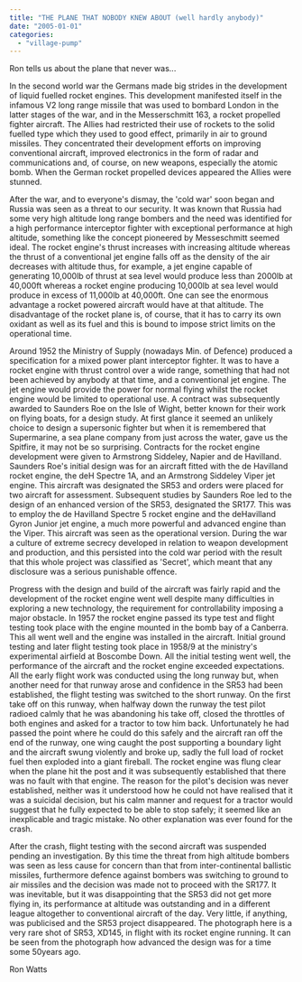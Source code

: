 ```yaml
---
title: "THE PLANE THAT NOBODY KNEW ABOUT (well hardly anybody)"
date: "2005-01-01"
categories: 
  - "village-pump"
---
```


Ron tells us about the plane that never was...

In the second world war the Germans made big strides in the development of liquid fuelled rocket engines. This development manifested itself in the infamous V2 long range missile that was used to bombard London in the latter stages of the war, and in the Messerschmitt 163, a rocket propelled fighter aircraft. The Allies had restricted their use of rockets to the solid fuelled type which they used to good effect, primarily in air to ground missiles. They concentrated their development efforts on improving conventional aircraft, improved electronics in the form of radar and communications and, of course, on new weapons, especially the atomic bomb. When the German rocket propelled devices appeared the Allies were stunned.

After the war, and to everyone's dismay, the 'cold war' soon began and Russia was seen as a threat to our security. It was known that Russia had some very high altitude long range bombers and the need was identified for a high performance interceptor fighter with exceptional performance at high altitude, something like the concept pioneered by Messeschmitt seemed ideal. The rocket engine's thrust increases with increasing altitude whereas the thrust of a conventional jet engine falls off as the density of the air decreases with altitude thus, for example, a jet engine capable of generating 10,000lb of thrust at sea level would produce less than 2000lb at 40,000ft whereas a rocket engine producing 10,000lb at sea level would produce in excess of 11,000lb at 40,000ft. One can see the enormous advantage a rocket powered aircraft would have at that altitude. The disadvantage of the rocket plane is, of course, that it has to carry its own oxidant as well as its fuel and this is bound to impose strict limits on the operational time.

Around 1952 the Ministry of Supply (nowadays Min. of Defence) produced a specification for a mixed power plant interceptor fighter. It was to have a rocket engine with thrust control over a wide range, something that had not been achieved by anybody at that time, and a conventional jet engine. The jet engine would provide the power for normal flying whilst the rocket engine would be limited to operational use. A contract was subsequently awarded to Saunders Roe on the Isle of Wight, better known for their work on flying boats, for a design study. At first glance it seemed an unlikely choice to design a supersonic fighter but when it is remembered that Supermarine, a sea plane company from just across the water, gave us the Spitfire, it may not be so surprising. Contracts for the rocket engine development were given to Armstrong Siddeley, Napier and de Havilland. Saunders Roe's initial design was for an aircraft fitted with the de Havilland rocket engine, the deH Spectre 1A, and an Armstrong Siddeley Viper jet engine. This aircraft was designated the SR53 and orders were placed for two aircraft for assessment. Subsequent studies by Saunders Roe led to the design of an enhanced version of the SR53, designated the SR177. This was to employ the de Havilland Spectre 5 rocket engine and the deHavilland Gyron Junior jet engine, a much more powerful and advanced engine than the Viper. This aircraft was seen as the operational version. During the war a culture of extreme secrecy developed in relation to weapon development and production, and this persisted into the cold war period with the result that this whole project was classified as 'Secret', which meant that any disclosure was a serious punishable offence.

Progress with the design and build of the aircraft was fairly rapid and the development of the rocket engine went well despite many difficulties in exploring a new technology, the requirement for controllability imposing a major obstacle. In 1957 the rocket engine passed its type test and flight testing took place with the engine mounted in the bomb bay of a Canberra. This all went well and the engine was installed in the aircraft. Initial ground testing and later flight testing took place in 1958/9 at the ministry's experimental airfield at Boscombe Down. All the initial testing went well, the performance of the aircraft and the rocket engine exceeded expectations. All the early flight work was conducted using the long runway but, when another need for that runway arose and confidence in the SR53 had been established, the flight testing was switched to the short runway. On the first take off on this runway, when halfway down the runway the test pilot radioed calmly that he was abandoning his take off, closed the throttles of both engines and asked for a tractor to tow him back. Unfortunately he had passed the point where he could do this safely and the aircraft ran off the end of the runway, one wing caught the post supporting a boundary light and the aircraft swung violently and broke up, sadly the full load of rocket fuel then exploded into a giant fireball. The rocket engine was flung clear when the plane hit the post and it was subsequently established that there was no fault with that engine. The reason for the pilot's decision was never established, neither was it understood how he could not have realised that it was a suicidal decision, but his calm manner and request for a tractor would suggest that he fully expected to be able to stop safely; it seemed like an inexplicable and tragic mistake. No other explanation was ever found for the crash.

After the crash, flight testing with the second aircraft was suspended pending an investigation. By this time the threat from high altitude bombers was seen as less cause for concern than that from inter-continental ballistic missiles, furthermore defence against bombers was switching to ground to air missiles and the decision was made not to proceed with the SR177. It was inevitable, but it was disappointing that the SR53 did not get more flying in, its performance at altitude was outstanding and in a different league altogether to conventional aircraft of the day. Very little, if anything, was publicised and the SR53 project disappeared. The photograph here is a very rare shot of SR53, XD145, in flight with its rocket engine running. It can be seen from the photograph how advanced the design was for a time some 50years ago.

Ron Watts
